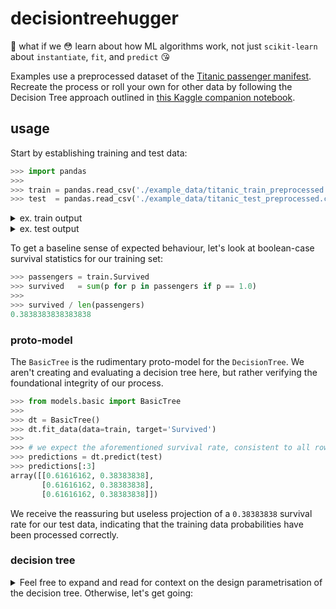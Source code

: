 # decisiontreehugger

:see_no_evil: what if we :flushed: learn about how ML algorithms work, not just `scikit-learn` about `instantiate`, `fit`, and `predict` :kissing_heart:

Examples use a preprocessed dataset of the [Titanic passenger manifest](./example_data/). Recreate the process or roll your own for other data by following the Decision Tree approach outlined in [this Kaggle companion notebook](https://www.kaggle.com/startupsci/titanic-data-science-solutions).

## usage

Start by establishing training and test data:

```python
>>> import pandas
>>>
>>> train = pandas.read_csv('./example_data/titanic_train_preprocessed.csv')
>>> test  = pandas.read_csv('./example_data/titanic_test_preprocessed.csv')
```

<details><summary>ex. train output</summary>

<p>

```python
>>> train
           Age     Fare  Embarked_C  Embarked_Q  Embarked_S  Cabin_A  Cabin_B  ...  Master  Miss  Mr  Mrs  Officer  Royalty  Survived
0    22.000000   7.2500           0           0           1        0        0  ...       0     0   1    0        0        0       0.0
1    38.000000  71.2833           1           0           0        0        0  ...       0     0   0    1        0        0       1.0
2    26.000000   7.9250           0           0           1        0        0  ...       0     1   0    0        0        0       1.0
3    35.000000  53.1000           0           0           1        0        0  ...       0     0   0    1        0        0       1.0
4    35.000000   8.0500           0           0           1        0        0  ...       0     0   1    0        0        0       0.0
..         ...      ...         ...         ...         ...      ...      ...  ...     ...   ...  ..  ...      ...      ...       ...
886  27.000000  13.0000           0           0           1        0        0  ...       0     0   0    0        1        0       0.0
887  19.000000  30.0000           0           0           1        0        1  ...       0     1   0    0        0        0       1.0
888  29.881138  23.4500           0           0           1        0        0  ...       0     1   0    0        0        0       0.0
889  26.000000  30.0000           1           0           0        0        0  ...       0     0   1    0        0        0       1.0
890  32.000000   7.7500           0           1           0        0        0  ...       0     0   1    0        0        0       0.0

[891 rows x 29 columns]
```

</p>
</details>

<details><summary>ex.  test output</summary>

<p>

```python
>>> test
           Age      Fare  Embarked_C  Embarked_Q  Embarked_S  Cabin_A  Cabin_B  ...  Pclass_3  Master  Miss  Mr  Mrs  Officer  Royalty
0    34.500000    7.8292           0           1           0        0        0  ...         1       0     0   1    0        0        0
1    47.000000    7.0000           0           0           1        0        0  ...         1       0     0   0    1        0        0
2    62.000000    9.6875           0           1           0        0        0  ...         0       0     0   1    0        0        0
3    27.000000    8.6625           0           0           1        0        0  ...         1       0     0   1    0        0        0
4    22.000000   12.2875           0           0           1        0        0  ...         1       0     0   0    1        0        0
..         ...       ...         ...         ...         ...      ...      ...  ...       ...     ...   ...  ..  ...      ...      ...
413  29.881138    8.0500           0           0           1        0        0  ...         1       0     0   1    0        0        0
414  39.000000  108.9000           1           0           0        0        0  ...         0       0     0   0    0        0        1
415  38.500000    7.2500           0           0           1        0        0  ...         1       0     0   1    0        0        0
416  29.881138    8.0500           0           0           1        0        0  ...         1       0     0   1    0        0        0
417  29.881138   22.3583           1           0           0        0        0  ...         1       1     0   0    0        0        0

[418 rows x 28 columns]

```

</p>
</details>

To get a baseline sense of expected behaviour, let's look at boolean-case survival statistics for our training set:

```python
>>> passengers = train.Survived
>>> survived   = sum(p for p in passengers if p == 1.0)
>>>
>>> survived / len(passengers)
0.3838383838383838
```
### proto-model

The `BasicTree` is the rudimentary proto-model for the `DecisionTree`. We aren't creating and evaluating a decision tree here, but rather verifying the foundational integrity of our process.

```python
>>> from models.basic import BasicTree
>>>
>>> dt = BasicTree()
>>> dt.fit_data(data=train, target='Survived')
>>>
>>> # we expect the aforementioned survival rate, consistent to all rows:
>>> predictions = dt.predict(test)
>>> predictions[:3]
array([[0.61616162, 0.38383838],
       [0.61616162, 0.38383838],
       [0.61616162, 0.38383838]])
```

We receive the reassuring but useless projection of a `0.38383838` survival rate for our test data, indicating that the training data probabilities have been processed correctly.


### decision tree

<details><summary>Feel free to expand and read for context on the design parametrisation of the decision tree. Otherwise, let's get going:</summary>

<p>

**properties:**
    * contains a root node
    * each node may have a left and right branch
    * bottom-layer nodes do not have branches

**considerations:**
    * ideally, prioritise the most 'efficient' conditions at the top of the tree
    * branches can be recursively implemented decision trees rather than separately articulated

</p>
</details>